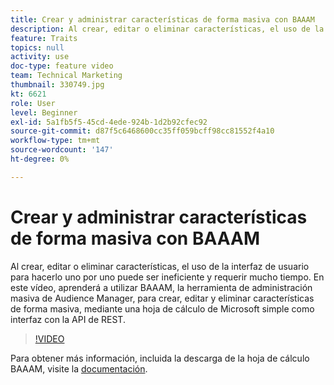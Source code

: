 ```yaml
---
title: Crear y administrar características de forma masiva con BAAAM
description: Al crear, editar o eliminar características, el uso de la interfaz de usuario para hacerlo uno por uno puede ser ineficiente y requerir mucho tiempo. En este vídeo, aprenderá a utilizar BAAAM, la herramienta de administración masiva de Audience Manager, para crear, editar y eliminar características de forma masiva, mediante una hoja de cálculo de Microsoft simple como interfaz con la API de REST.
feature: Traits
topics: null
activity: use
doc-type: feature video
team: Technical Marketing
thumbnail: 330749.jpg
kt: 6621
role: User
level: Beginner
exl-id: 5a1fb5f5-45cd-4ede-924b-1d2b92cfec92
source-git-commit: d87f5c6468600cc35ff059bcff98cc81552f4a10
workflow-type: tm+mt
source-wordcount: '147'
ht-degree: 0%

---
```


# Crear y administrar características de forma masiva con BAAAM

Al crear, editar o eliminar características, el uso de la interfaz de usuario para hacerlo uno por uno puede ser ineficiente y requerir mucho tiempo. En este vídeo, aprenderá a utilizar BAAAM, la herramienta de administración masiva de Audience Manager, para crear, editar y eliminar características de forma masiva, mediante una hoja de cálculo de Microsoft simple como interfaz con la API de REST.

>[!VIDEO](https://video.tv.adobe.com/v/330749/?quality=12&learn=on)

Para obtener más información, incluida la descarga de la hoja de cálculo BAAAM, visite la [documentación](https://experienceleague.adobe.com/docs/audience-manager/user-guide/reference/bulk-management-tools/bulk-management-intro.html?lang=en#reference).
